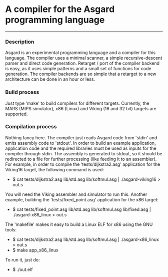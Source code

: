 # A compiler for the Asgard programming language

---
### Description

Asgard is an experimental programming language and a compiler for this language. The compiler uses a minimal scanner, a simple recursive-descent parser and direct code generation. Retarget / port of the compiler backend is easy, as it uses simple patterns and a small set of functions for code generation. The compiler backends are so simple that a retarget to a new architecture can be done in an hour or less.

### Build process

Just type 'make' to build compilers for different targets. Currently, the MARS (MIPS simulator), x86 (Linux) and Viking (16 and 32 bit) targets are supported.

### Compilation process

Nothing fancy here. The compiler just reads Asgard code from 'stdin' and emits assembly code to 'stdout'. In order to build an example application, application code and the required libraries must be used as inputs for the compiler through stdin. The assembly is generated to stdout, so it should be redirected to a file for further processing (like feeding it to an assembler). For example, in order to compile the 'tests/dijkstra2.asg' application for the Viking16 target, the following command is used:

- $ cat tests/dijkstra2.asg lib/std.asg lib/softmul.asg | ./asgard-viking16 > out.s

You will need the Viking assembler and simulator to run this. Another example, building the 'tests/fixed_point.asg' application for the x86 target:

- $ cat tests/fixed_point.asg lib/std.asg lib/softmul.asg lib/fixed.asg | ./asgard-x86_linux > out.s

The 'makefile' makes it easy to build a Linux ELF for x86 using the GNU tools:

- $ cat tests/dijkstra2.asg lib/std.asg lib/softmul.asg | ./asgard-x86_linux > out.s
- $ make app_x86_linux

To run it, just do:

- $ ./out.elf


